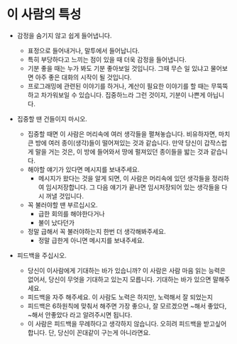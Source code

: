 # 이 사람의 특성

- 감정을 숨기지 않고 쉽게 들어냅니다.
  - 표정으로 들어내거나, 말투에서 들어납니다.
  - 특히 부당하다고 느끼는 점이 있을 때 더욱 감정을 들어냅니다.
  - 기분 좋을 때는 누가 봐도 기분 좋아보일 것입니다. 그때 무슨 일 있냐고 물어보면 아주 좋은 대화의 시작이 될 것입니다.
  - 프로그래밍에 관련된 이야기를 하거나, 계산이 필요한 이야기를 할 때는 무뚝뚝하고 차가워보일 수 있습니다. 집중하느라 그런 것이지, 기분이 나쁜게 아닙니다.

- 집중할 땐 건들이지 마시오.
  - 집중할 때면 이 사람은 머리속에 여러 생각들을 펼쳐놓습니다. 비유하자면, 마치 큰 방에 여러 종이(생각)들이 떨어져있는 것과 같습니다. 만약 당신이 갑작스럽게 말을 거는 것은, 이 방에 들어와서 땅에 펄져있던 종이들을 밟는 것과 같습니다.
  - 해야할 얘기가 있다면 메시지를 보내주세요.
    - 메시지가 왔다는 것을 알게 되면, 이 사람은 머리속에 있던 생각들을 정리하여 임시저장합니다. 그 다음 얘기가 끝나면 임시저장되어 있는 생각들을 다시 꺼낼 것입니다.
  - 꼭 불러야할 땐 부르십시오.
    - 급한 회의를 해야한다거나
    - 불이 났다던가
  - 정말 급해서 꼭 불러야하는지 한번 더 생각해봐주세요.
    - 정말 급한게 아니면 메시지를 보내주세요.

- 피드백을 주십시오.
  - 당신이 이사람에게 기대하는 바가 있습니까? 이 사람은 사람 마음 읽는 능력은 없어서, 당신이 무엇을 기대하고 있는지 모릅니다. 기대하는 바가 있으면 말해주세요.
  - 피드백을 자주 해주세요. 이 사람도 노력은 하지만, 노력해서 잘 되었는지
  - 피드백은 6하원칙에 맞춰서 해주면 가장 좋으나, 잘 모르겠으면 ~해서 좋았다, ~해서 안좋았다 라고 알려주시면 됩니다.
  - 이 사람은 피드백을 무례하다고 생각하지 않습니다. 오히려 피드백을 받고싶어합니다. 단, 당신이 꼰대같이 구는게 아니라면요.